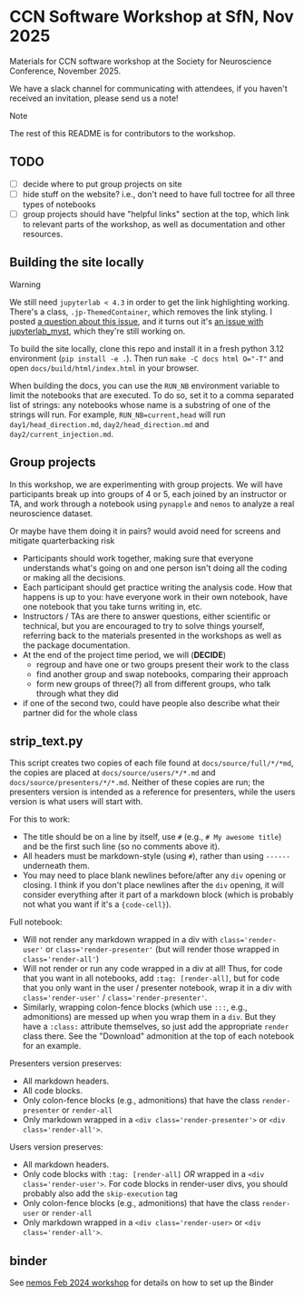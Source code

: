 # CCN Software Workshop at SfN, Nov 2025

Materials for CCN software workshop at the Society for Neuroscience Conference, November 2025.

We have a slack channel for communicating with attendees, if you haven't received an invitation, please send us a note!

> [!NOTE]
> The rest of this README is for contributors to the workshop.

## TODO

- [ ] decide where to put group projects on site
- [ ] hide stuff on the website? i.e., don't need to have full toctree for all three types of notebooks
- [ ] group projects should have "helpful links" section at the top, which link to relevant parts of the workshop, as well as documentation and other resources.

## Building the site locally

> [!WARNING]
> We still need `jupyterlab < 4.3` in order to get the link highlighting working. There's a class, `.jp-ThemedContainer`, which removes the link styling. I posted [a question about this issue](https://discourse.jupyter.org/t/link-highlighting-not-working/38053/3), and it turns out it's [an issue with jupyterlab_myst](https://github.com/jupyter-book/jupyterlab-myst/issues/248), which they're still working on.


To build the site locally, clone this repo and install it in a fresh python 3.12 environment (`pip install -e .`). Then run `make -C docs html O="-T"` and open `docs/build/html/index.html` in your browser.

When building the docs, you can use the `RUN_NB` environment variable to limit the notebooks that are executed. To do so, set it to a comma separated list of strings: any notebooks whose name is a substring of one of the strings will run. For example, `RUN_NB=current,head` will run `day1/head_direction.md`, `day2/head_direction.md` and `day2/current_injection.md`.

## Group projects

In this workshop, we are experimenting with group projects. We will have participants break up into groups of 4 or 5, each joined by an instructor or TA, and work through a notebook using `pynapple` and `nemos` to analyze a real neuroscience dataset.

Or maybe have them doing it in pairs? would avoid need for screens and mitigate quarterbacking risk

- Participants should work together, making sure that everyone understands what's going on and one person isn't doing all the coding or making all the decisions.
- Each participant should get practice writing the analysis code. How that happens is up to you: have everyone work in their own notebook, have one notebook that you take turns writing in, etc.
- Instructors / TAs are there to answer questions, either scientific or technical, but you are encouraged to try to solve things yourself, referring back to the materials presented in the workshops as well as the package documentation.
- At the end of the project time period, we will (**DECIDE**)
    - regroup and have one or two groups present their work to the class
    - find another group and swap notebooks, comparing their approach
    - form new groups of three(?) all from different groups, who talk through what they did
- if one of the second two, could have people also describe what their partner did for the whole class

## strip_text.py

This script creates two copies of each file found at `docs/source/full/*/*md`, the copies are placed at `docs/source/users/*/*.md` and `docs/source/presenters/*/*.md`. Neither of these copies are run; the presenters version is intended as a reference for presenters, while the users version is what users will start with.

For this to work:
- The title should be on a line by itself, use `#` (e.g., `# My awesome title`) and be the first such line (so no comments above it).
- All headers must be markdown-style (using `#`), rather than using `------` underneath them.
- You may need to place blank newlines before/after any `div` opening or closing. I think if you don't place newlines after the `div` opening, it will consider everything after it part of a markdown block (which is probably not what you want if it's a `{code-cell}`).

Full notebook:
- Will not render any markdown wrapped in a div with `class='render-user'` or `class='render-presenter'` (but will render those wrapped in `class='render-all'`)
- Will not render or run any code wrapped in a div at all! Thus, for code that you want in all notebooks, add `:tag: [render-all]`, but for code that you only want in the user / presenter notebook, wrap it in a div with `class='render-user'` / `class='render-presenter'`. 
- Similarly, wrapping colon-fence blocks (which use `:::`, e.g., admonitions) are messed up when you wrap them in a `div`. But they have a `:class:` attribute themselves, so just add the appropriate `render` class there. See the "Download" admonition at the top of each notebook for an example.

Presenters version preserves:
- All markdown headers.
- All code blocks.
- Only colon-fence blocks (e.g., admonitions) that have the class `render-presenter` or `render-all`
- Only markdown wrapped in a `<div class='render-presenter'>` or `<div class='render-all'>`.

Users version preserves:
- All markdown headers.
- Only code blocks with `:tag: [render-all]` *OR* wrapped in a `<div class='render-user'>`. For code blocks in render-user divs, you should probably also add the `skip-execution` tag
- Only colon-fence blocks (e.g., admonitions) that have the class `render-user` or `render-all`
- Only markdown wrapped in a `<div class='render-user>` or `<div class='render-all'>`.

    
## binder

See [nemos Feb 2024 workshop](https://github.com/flatironinstitute/nemos-workshop-feb-2024) for details on how to set up the Binder
